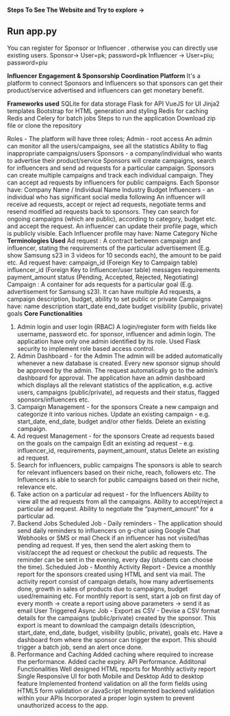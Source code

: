 
**Steps To See The Website and Try to explore ->**

Run app.py 
-----------------------------------------
You can register for Sponsor or Influencer .
otherwise you can directly use existing users.
Sponsor-> User=pk; password=pk
Influencer -> User=piu; password=piu


**Influencer Engagement & Sponsorship Coordination Platform**
It's a platform to connect Sponsors and Influencers so that sponsors can get their product/service advertised and influencers can get monetary benefit.

**Frameworks used**
SQLite for data storage
Flask for API
VueJS for UI
Jinja2 templates
Bootstrap for HTML generation and styling
Redis for caching
Redis and Celery for batch jobs
Steps to run the application
Download zip file or clone the repository


Roles - The platform will have three roles;
Admin - root access
An admin can monitor all the users/campaigns, see all the statistics Ability to flag inappropriate campaigns/users
Sponsors - a company/individual who wants to advertise their product/service
Sponsors will create campaigns, search for influencers and send ad requests for a particular campaign.
Sponsors can create multiple campaigns and track each individual campaign.
They can accept ad requests by influencers for public campaigns.
Each Sponsor have:
Company Name / Individual Name
Industry
Budget
Influencers - an individual who has significant social media following
An influencer will receive ad requests, accept or reject ad requests, negotiate terms and resend modified ad requests back to sponsors.
They can search for ongoing campaigns (which are public), according to category, budget etc. and accept the request.
An influencer can update their profile page, which is publicly visible.
Each Influencer profile may have:
Name
Category
Niche
**Terminologies Used**
Ad request :
A contract between campaign and influencer, stating the requirements of the particular advertisement (E.g. show Samsung s23 in 3 videos for 10 seconds each), the amount to be paid etc.
Ad request have:
campaign_id (Foreign Key to Campaign table)
influencer_id (Foreign Key to Influencer/user table)
messages
requirements
payment_amount
status (Pending, Accepted, Rejected, Negotiating)
Campaign :
A container for ads requests for a particular goal (E.g. advertisement for Samsung s23). It can have multiple Ad requests, a campaign description, budget, ability to set public or private
Campaigns have:
name
description
start_date
end_date
budget
visibility (public, private)
goals
**Core Functionalities**
1. Admin login and user login (RBAC)
A login/register form with fields like username, password etc. for sponsor, influencer and admin login.
The application have only one admin identified by its role.
Used Flask security to implement role based access control.
2. Admin Dashboard - for the Admin
The admin will be added automatically whenever a new database is created.
Every new sponsor signup should be approved by the admin.
The request automatically go to the admin’s dashboard for approval.
The application have an admin dashboard which displays all the relevant statistics of the application, e.g. active users, campaigns (public/private), ad requests and their status, flagged sponsors/influencers etc.
3. Campaign Management - for the sponsors
Create a new campaign and categorize it into various niches.
Update an existing campaign - e.g. start_date, end_date, budget and/or other fields.
Delete an existing campaign.
4. Ad request Management - for the sponsors
Create ad requests based on the goals on the campaign
Edit an existing ad request - e.g. influencer_id, requirements, payment_amount, status
Delete an existing ad request.
5. Search for influencers, public campaigns
The sponsors is able to search for relevant influencers based on their niche, reach, followers etc.
The Influencers is able to search for public campaigns based on their niche, relevance etc.
6. Take action on a particular ad request - for the Influencers
Ability to view all the ad requests from all the campaigns.
Ability to accept/reject a particular ad request.
Ability to negotiate the “payment_amount” for a particular ad.
7. Backend Jobs
Scheduled Job - Daily reminders - The application should send daily reminders to influencers on g-chat using Google Chat Webhooks or SMS or mail
Check if an influencer has not visited/has pending ad request.
If yes, then send the alert asking them to visit/accept the ad request or checkout the public ad requests.
The reminder can be sent in the evening, every day (students can choose the time).
Scheduled Job - Monthly Activity Report - Device a monthly report for the sponsors created using HTML and sent via mail.
The activity report consist of campaign details, how many advertisements done, growth in sales of products due to campaigns, budget used/remaining etc.
For monthly report is sent, start a job on first day of every month → create a report using above parameters → send it as email
User Triggered Async Job - Export as CSV - Devise a CSV format details for the campaigns (public/private) created by the sponsor.
This export is meant to download the campaign details (description, start_date, end_date, budget, visibility (public, private), goals etc.
Have a dashboard from where the sponsor can trigger the export.
This should trigger a batch job, send an alert once done.
8. Performance and Caching
Added caching where required to increase the performance.
Added cache expiry.
API Performance.
Additonal Functionalities
Well designed HTML reports for Monthly activity report
Single Responsive UI for both Mobile and Desktop
Add to desktop feature
Implemented frontend validation on all the form fields using HTML5 form validation or JavaScript
Implemented backend validation within your APIs
Incorporated a proper login system to prevent unauthorized access to the app.
